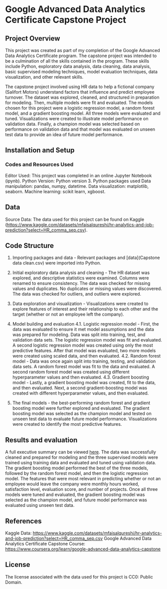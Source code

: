 # Google Advanced Data Analytics Certificate Capstone Project

## Project Overview
This project was created as part of my completion of the Google Advanced Data Analytics Certificate program. The capstone project was intended to be a culmination of all the skills contained in the program. These skills include Python, exploratory data analysis, data cleaning, data analysis, basic supervised modeling techniques, model evaluation techniques, data visualization, and other relevant skills. 

The capstone project involved using HR data to help a fictional company (Salifort Motors) understand factors that influence and predict employee turnover. The dataset was explored, cleaned, and structured in preparation for modeling. Then, multiple models were fit and evaluated. The models chosen for this project were a logistic regression model, a random forest model, and a gradient boosting model. All three models were evaluated and tuned. Visualizations were created to illustrate model performance on validation data. Finally, a champion model was selected based on performance on validation data and that model was evaluated on unseen test data to provide an idea of future model performance. 

## Installation and Setup
### Codes and Resources Used
Editor Used: This project was completed in an online Jupyter Notebook (ipynb).
Python Version: Python version 3. 
Python packages used
Data manipulation: pandas, numpy, datetime.
Data visualization: matplotlib, seaborn.
Machine learning: scikit learn, xgboost.

## Data
Source Data: The data used for this project can be found on Kaggle (https://www.kaggle.com/datasets/mfaisalqureshi/hr-analytics-and-job-prediction?select=HR_comma_sep.csv).

## Code Structure
1. Importing packages and data - Relevant packages and [data](Capstone data clean.csv) were imported into Python.
   
2. Initial exploratory data analysis and cleaning - The HR dataset was explored, and descriptive statistics were examined. Columns were renamed to ensure consistency. The data was checked for missing values and duplicates. No duplicates or missing values were discovered. The data was checked for outliers, and outliers were explored. 

3. Data exploration and visualization - Visualizations were created to explore features of interest and their relationship to each other and the target (whether or not an employee left the company).

4. Model building and evaluation 
4.1. Logistic regression model - First, the data was evaluated to ensure it met model assumptions and the data was prepared for modeling. Data was split into training, test, and validation data sets. The logistic regression model was fit and evaluated. A second logistic regression model was created using only the most predictive features. After that model was evaluated, two more models were created using scaled data, and then evaluated. 
4.2. Random forest model - Data was once again split into training, testing, and validation data sets. A random forest model was fit to the data and evaluated. A second random forest model was created using different hyperparameter values and then evaluated.
4.3. Gradient boosting model - Lastly, a gradient boosting model was created, fit to the data, and then evaluated. Next, a second gradient-boosting model was created with different hyperparameter values, and then evaluated. 

5. The final models - the best-performing random forest and gradient boosting model were further explored and evaluated. The gradient boosting model was selected as the champion model and tested on unseen test data to evaluate future model performance. Visualizations were created to identify the most predictive features. 

## Results and evaluation
A full executive summary can be viewed [here](Capstone_summary.pdf). The data was successfully cleaned and prepared for modeling and the three supervised models were trained using training data and evaluated and tuned using validation data. The gradient boosting model performed the best of the three models, followed by the random forest model, and then the logistic regression model. The features that were most relevant in predicting whether or not an employee would leave the company were monthly hours worked, satisfaction level, evaluation score, and number of projects. Once all three models were tuned and evaluated, the gradient boosting model was selected as the champion model, and future model performance was evaluated using unseen test data. 

## References
Kaggle Data: https://www.kaggle.com/datasets/mfaisalqureshi/hr-analytics-and-job-prediction?select=HR_comma_sep.csv
Google Advanced Data Analytics Certificate Capstone Course: https://www.coursera.org/learn/google-advanced-data-analytics-capstone

## License
The license associated with the data used for this project is CC0: Public Domain.

